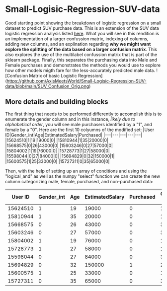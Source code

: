# Small-Logisic-Regression-SUV-data
Good starting point showing the breakdown of logistic regression on a small dataset to predict SUV purchase data.
This is an extension of the SUV data logistic regression analysis listed [here](https://medium.com/analytics-vidhya/suv-purchase-prediction-using-logistic-regression-ca79bae6f3d5).
What you will see in this rendition is an implementation of a larger confussion matrix, indexing of columns, adding new columns, and an explination regarding __why we might want 
explore the splitting of the data based on a larger confusion matrix__. This also explores the use of the multilabel confussion matrix that is part of the sklearn package. Finally, this separates the purchasing data into Male and Female purchases and demonstrates the methods you would use to explore how other models migth fare for the less-accurately predicted male data. 
![Confusion Matrix of basic Logistic Regression]
(https://github.com/AxisMeetsWorld/Small-Logisic-Regression-SUV-data/blob/main/SUV_Confusion_Orig.png)

## More details and building blocks
  The first thing that needs to be performed differently to accomplish this is to enumerate the gender column and in this instance, *likely due to alphabetical order*, you will see male purchasers identified by a "1", and female by a "0". Here are the first 10 colyumns of the modified set:
  |User ID|Gender_int|Age|EstimatedSalary|Purchased|
|---|---|---|---|---|
|15624510|1|19|19000|0|
|15810944|1|35|20000|0|
|15668575|0|26|43000|0|
|15603246|0|27|57000|0|
|15804002|1|19|76000|0|
|15728773|1|27|58000|0|
|15598044|0|27|84000|0|
|15694829|0|32|150000|1|
|15600575|1|25|33000|0|
|15727311|0|35|65000|0|

Then, with the help of setting up an array of conditions and using the "logical_and" as well as the numpy "select" function we can create the new column categorizing male, female, purchased, and non-purchased data:
  
|User ID|Gender_int|Age|EstimatedSalary|Purchased|Gender_purchase_even = Purchased|
|---|---|---|---|---|---|
|15624510|1|19|19000|0|1|
|15810944|1|35|20000|0|1|
|15668575|0|26|43000|0|3|
|15603246|0|27|57000|0|3|
|15804002|1|19|76000|0|1|
|15728773|1|27|58000|0|1|
|15598044|0|27|84000|0|3|
|15694829|0|32|150000|1|2|
|15600575|1|25|33000|0|1|
|15727311|0|35|65000|0|3|  
